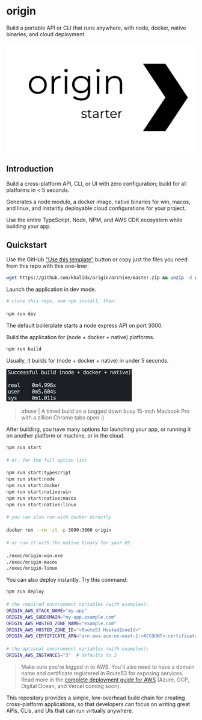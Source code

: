 # origin

Build a portable API or CLI that runs anywhere, with node, docker, native binaries, and cloud deployment.

![Origin logo](./logo.png)

## Introduction

Build a cross-platform API, CLI, or UI with zero configuration; build for all platforms in < 5 seconds.

Generates a node module, a docker image, native binaries for win, macos, and linux, and instantly 
deployable cloud configurations for your project.

Use the entire TypeScript, Node, NPM, and AWS CDK ecosystem while building your app.

## Quickstart

Use the GitHub ["Use this template"](https://github.com/khalidx/origin/generate) button or copy just the files you need from this repo with this one-liner:

```bash
wget https://github.com/khalidx/origin/archive/master.zip && unzip -d origin/ master.zip && rm master.zip
```

Launch the application in dev mode.

```bash
# clone this repo, and npm install, then:

npm run dev
```

The default boilerplate starts a node express API on port 3000.

Build the application for (node + docker + native) platforms.

```bash
npm run build
```

Usually, it builds for (node + docker + native) in under 5 seconds. 

![Screenshot of a timed build](./time.png)

> *above* | A timed build on a bogged down busy 15-inch Macbook Pro with a zillion Chrome tabs open :)

After building, you have many options for launching your app, or
running it on another platform or machine, or in the cloud.

```bash
npm run start

# or, for the full option list

npm run start:typescript
npm run start:node
npm run start:docker
npm run start:native:win
npm run start:native:macos
npm run start:native:linux

# you can also run with docker directly

docker run --rm -it -p 3000:3000 origin

# or run it with the native binary for your OS

./exec/origin-win.exe
./exec/origin-macos
./exec/origin-linux
```

You can also deploy instantly. Try this command:

```bash
npm run deploy

# the required environment variables (with examples):
ORIGIN_AWS_STACK_NAME="my-app"
ORIGIN_AWS_SUBDOMAIN="my-app.example.com"
ORIGIN_AWS_HOSTED_ZONE_NAME="example.com"
ORIGIN_AWS_HOSTED_ZONE_ID="<Route53 HostedZoneId>"
ORIGIN_AWS_CERTIFICATE_ARN="arn:aws:acm:us-east-1:<ACCOUNT>:certificate/<ID>"

# the optional environment variables (with examples):
ORIGIN_AWS_INSTANCES="3"  # defaults to 2
```

> Make sure you're logged in to AWS.
> You'll also need to have a domain name and certificate
> registered in Route53 for exposing services. Read more in
> the [complete deployment guide for AWS](./aws.md)
> (Azure, GCP, Digital Ocean, and Vercel coming soon).

This repository provides a simple, low-overhead build chain for
creating cross-platform applications, so that developers can focus
on writing great APIs, CLIs, and UIs that can run virtually anywhere.
